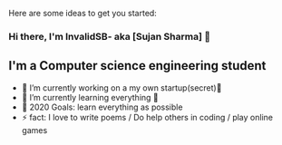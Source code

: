Here are some ideas to get you started:

### Hi there, I'm InvalidSB- aka [Sujan Sharma] 👋

## I'm a Computer science engineering student
- 🔭 I’m currently working on a my own startup(secret)🤣
- 🌱 I’m currently learning everything 🤣
- 🥅 2020 Goals: learn everything as possible
- ⚡ fact: I love to write poems / Do help others in coding / play online games


 
